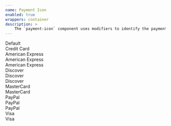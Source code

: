 ```yaml
---
name: Payment Icon
enabled: true
wrappers: container
description: >
    The `payment-icon` component uses modifiers to identify the payment method.
---
```


<div class="dd-heading">Default</div>

<div class="payment-icons">
    <div class="payment-icon">Credit Card</div>
</div>

<div class="dd-heading">American Express</div>

<div class="payment-icons">
    <div class="payment-icon payment-icon--american-express">American Express</div>
    <div class="payment-icon payment-icon--american-express-2">American Express</div>
</div>

<div class="dd-heading">Discover</div>

<div class="payment-icons">
    <div class="payment-icon payment-icon--discover">Discover</div>
    <div class="payment-icon payment-icon--discover-2">Discover</div>
</div>

<div class="dd-heading">MasterCard</div>

<div class="payment-icons">
    <div class="payment-icon payment-icon--mastercard">MasterCard</div>
</div>

<div class="dd-heading">PayPal</div>

<div class="payment-icons">
    <div class="payment-icon payment-icon--paypal">PayPal</div>
    <div class="payment-icon payment-icon--paypal-2">PayPal</div>
</div>

<div class="dd-heading">Visa</div>

<div class="payment-icons">
    <div class="payment-icon payment-icon--visa">Visa</div>
</div>

